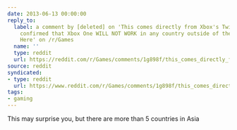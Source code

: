 ```yaml
---
date: 2013-06-13 00:00:00
reply_to:
  label: a comment by [deleted] on 'This comes directly from Xbox's Twitter. It's
    confirmed that Xbox One WILL NOT WORK in any country outside of the 21 Listed
    Here' on /r/Games
  name: ''
  type: reddit
  url: https://reddit.com/r/Games/comments/1g898f/this_comes_directly_from_xboxs_twitter_its/cahrmu7/
source: reddit
syndicated:
- type: reddit
  url: https://www.reddit.com/r/Games/comments/1g898f/this_comes_directly_from_xboxs_twitter_its/cahs006/
tags:
- gaming
---
```


This may surprise you, but there are more than 5 countries in Asia